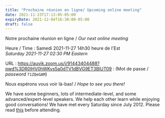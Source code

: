 ```yaml
---
title: "Prochaine réunion en ligne/ Upcoming online meeting"
date: 2021-11-23T17:13:05-05:00
expiryDate: 2021-12-04T16:30:00-05:00
draft: false
---
```


Notre prochaine réunion en ligne / _Our next online meeting_

Heure / Time
: Samedi 2021-11-27 14h30 heure de l'Est  
  _Saturday 2021-11-27 02:30 PM Eastern_

URL
: https://auvik.zoom.us/j/91443404488?pwd%3DR0lHV0hWKys5a0dTV1dBVG9ET3BlUT09
:  (Mot de passe / _password_ `71ZQeGAM`)


<!--more-->

Nous espérons vous voir là-bas! / _Hope to see you there!_

We have some beginners, lots of intermediate-level, and some advanced/expert-level speakers. We help each other learn while enjoying good conversations! We have met every Saturday since July 2012. Please read [this](/about/) before attending.
